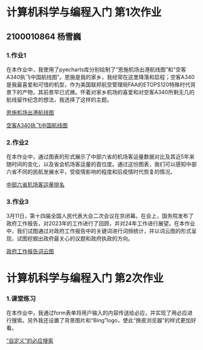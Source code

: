 # 计算机科学与编程入门 第1次作业

##  2100010864 杨雪巍

### 1.作业1

在本作业中，我使用了pyecharts库分别绘制了“恩施机场出港航线图”和“空客A340执飞中国航线图”。恩施是我的家乡，我经常在这里降落和启程；空客A340是我最喜爱和可惜的机型，作为美国联邦航空管理局FAA的ETOPS120特殊时代背景下的产物，其前景早已式微。怀着对家乡机场的喜爱和对空客A340所剩无几的航线留作纪念的想法，我选择了这样的主题。

[恩施机场出港航线图](https://xueweiyang209.github.io/enshi_navigable_citys)

[空客A340执飞中国航线图](https://xueweiyang209.github.io/Airbus340_flights.html)

### 2.作业2

在本作业中，通过图表的形式展示了中部六省的机场客运量数据对比及其近5年来随时间的变化，以及省会机场客运量的首位度。通过这份图表，我们可以感知中部六省不同的民航发展水平，受疫情影响的程度和后疫情时代恢复的情况。

[中部六省机场客运量排名](https://xueweiyang209.github.io/flights_comparison.html)

### 3.作业3

3月11日，第十四届全国人民代表大会二次会议在京闭幕。在会上，国务院发布了政府工作报告，对2023年的工作进行了回顾，并对24年工作进行展望。在本作业中，我们试图通过对政府工作报告中的关键词进行词频统计，并以词云图的形式呈现，试图挖掘出政府最关心的议题和政府执政的方向。

[政府工作报告词云图](https://xueweiyang209.github.io/government_report_wordfreq.html)

# 计算机科学与编程入门 第2次作业

### 1.课堂练习

在本作业中，我通过form表单将用户输入的内容传送给必应，并实现了用必应进行搜索。另外我还设置了背景图片和“Bing”logo，使此“换皮浏览器”的样式更加好看。

[“自定义”的必应搜索](https://xueweiyang209.github.io/bing_research.html)
